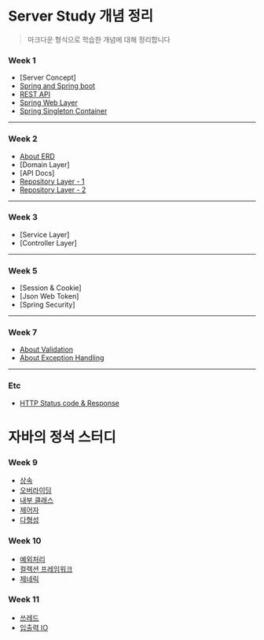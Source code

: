 # Server Study 개념 정리
> 마크다운 형식으로 학습한 개념에 대해 정리합니다

### Week 1

- [Server Concept]
- [Spring and Spring boot](./week1/junhyeong/Spring과%20Spring%20boot.md)
- [REST API](./week1/dongwoo/API와%20REST%20API.md)
- [Spring Web Layer](./week1/eunmi/1week.md)
- [Spring Singleton Container](./week1/wonjeong/Singleton%20Container.md)

---

### Week 2

- [About ERD](./week2/eunmi/[2주차]%20ERD%20&%20API%20Docs.md)
- [Domain Layer]
- [API Docs]
- [Repository Layer - 1](./week2/junhyeong/Repository%20Layer%20구현.md)
- [Repository Layer - 2](./week2/wonjeong/2주차%20Repository%20Layer의%20구현%20(without%20JPA).md)

---

### Week 3
- [Service Layer]
- [Controller Layer]

---

### Week 5

- [Session & Cookie]
- [Json Web Token]
- [Spring Security]

---

### Week 7

- [About Validation](./week7/juwon/About%20Validation.md)
- [About Exception Handling](./week7/juwon/About%20Exception%20Handling.md)

---

### Etc

- [HTTP Status code & Response](./etc/juwon/HTTP%20Status%20code%20&%20Response.md)


# 자바의 정석 스터디

### Week 9

- [상속](./week9/dongwoo/상속.md)
- [오버라이딩](./week9/dongwoo/오버라이딩.md)
- [내부 클래스](./week9/eunmi/%5B9주차%5D%20내부%20클래스(inner%20class).md)
- [제어자](./week9/wonjeong/%5B9주차%5D%20제어자(Modifier).md)
- [다형성](./week9/이영재9주차.md)

### Week 10

- [예외처리](./week10/dongwoo/예외처리.md)
- [컬렉션 프레임워크](./week10/eunmi/%5B10주차%5D%20컬렉션%20프레임워크.md)
- [제네릭](./week10/wonjeong/%5B10주차%5D%20제네릭(Generics).md)

### Week 11
- [쓰레드](./week11/dongwoo/쓰레드2.md)
- [입출력 IO](./week11/yeongjae/입출력%20I%20O%20922e4b2fda6b447b8364d5fd5d364563.md)